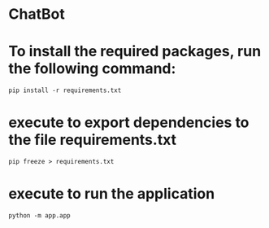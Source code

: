 # ChatBot
 
# To install the required packages, run the following command:
```pip install -r requirements.txt```

# execute to export dependencies to the file requirements.txt
```pip freeze > requirements.txt```

# execute to run the application
```python -m app.app```
